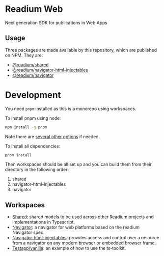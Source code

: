 # Readium Web

Next generation SDK for publications in Web Apps

## Usage

Three packages are made available by this repository, which are published on NPM.
They are:
- [@readium/shared](https://www.npmjs.com/package/@readium/shared)
- [@readium/navigator-html-injectables](https://www.npmjs.com/package/@readium/navigator-html-injectables)
- [@readium/navigator](https://www.npmjs.com/package/@readium/navigator)

# Development

You need `pnpm` installed as this is a monorepo using workspaces.

To install pnpm using node:

```sh
npm install -g pnpm
```

Note there are [several other options](https://pnpm.io/installation) if needed.

To install all dependencies:

```sh
pnpm install
```

Then workspaces should be all set up and you can build them from their directory in the following order:

1. shared
2. navigator-html-injectables
3. navigator

## Workspaces

- [Shared](./shared/): shared models to be used across other Readium projects and implementations in Typescript.
- [Navigator](./navigator/): a navigator for web platforms based on the readium Navigator spec.
- [Navigator-html-injectables](./navigator-html-injectables/): provides access and control over a resource from a navigator on any modern browser or embedded browser frame.
- [Testapp/vanilla](./testapp/vanilla/): an example of how to use the ts-toolkit.